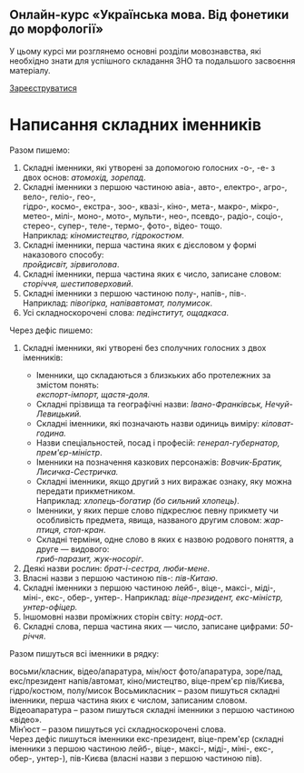 <div class="banner">
  <h2 class="course">Онлайн-курс «Українська мова. Від фонетики до морфології»</h2>
  <p class="course-description">
     У цьому курсі ми розглянемо основні розділи мовознавства, які необхідно знати для успішного складання ЗНО та подальшого засвоєння матеріалу.<br>
  </p>
    <div class="button-wrapper">
        <a class="registration-button" target="_blank" href="http://bit.ly/2zuYUGS">Зареєструватися</a>
    </div>   
</div>

# Написання складних iменникiв

<span class="p1">Разом пишемо:</span>


1. Складнi iменники, якi утворенi за допомогою голосних <span class="p1">-о-, -е-</span> з двох основ: <i>атомохiд, зорепад</i>.
2. Складнi iменники з першою частиною <span class="p1">авiа-, авто-, електро-, агро-,
вело-, гелiо-, гео-,<br> гiдро-, космо-, екстра-, зоо-, квазi-, кiно-, мета-,
макро-, мiкро-, метео-, мiлi-, мoнo-, мото-, мульти-, нео-, псевдо-,
радiо-, соцiо-, стерео-, супер-, теле-, термо-, фото-, вiдео-</span> тощо.<br>
Наприклад: <i>кiномистецтво, гiдрокостюм</i>.
3. Складнi iменники, перша частина яких є дiєсловом у формi наказового способу:<br><i>пройдисвiт, зiрвиголова</i>.
4. Складнi iменники, перша частина яких є число, записане словом: <i>сторiччя, шестиповерховий</i>.
5. Складнi iменники з першою частиною <span class="p1">полу-, напiв-, пiв-</span>. <br>
Наприклад: <i>пiвогiрка, напiвавтомат, полумисок</i>.
6. Усi складноскороченi слова: <i>педiнститут, ощадкаса</i>.


<span class="p1">Через дефiс пишемо:</span>
<ol>
<li>Складнi iменники, якi утворенi без сполучних голосних з двох iменникiв:</li>
    <ul>
            <li> Iменники, що складаються з близкьких або протележних за змiстом понять:<br><i>експорт-iмпорт, щастя-доля.</i></li>
        <li> Складнi прiзвища та географiчнi назви: <i>Iвано-Франкiвськ, Нечуй-Левицький.</i></li>
        <li> Складнi iменники, якi позначають назви одиниць вимiру: <i>кiловат-година.</i></li>
        <li> Назви спецiальностей, посад i професiй: <i>генерал-губернатор, прем'єр-мiнiстр</i>.</li>
        <li> Iменники на позначення казкових персонажiв: <i>Вовчик-Братик, Лисичка-Сестричка.</i></li>
        <li> Складнi iменники, якщо другий з них виражає ознаку, яку можна передати прикметником.
        <br> Наприклад: <i>хлопець-богатир (бо сильний хлопець)</i>.</li>
        <li> Iменники, у яких перше слово пiдкреслює певну прикмету чи особливiсть предмета, явища, названого другим словом: <i>жар-птиця, стоп-кран</i>.</li>
        <li>Складнi термiни, одне слово в яких є назвою родового поняття, а друге — видового:<br><i>гриб-паразит, жук-носорiг</i>.</li>
    </ul>
    <li>Деякi назви рослин: <i>брат-i-сестра, люби-мене</i>.</li>
  <li>  Власнi назви з першою частиною <span class="p1">пiв-</span>: <i>пiв-Китаю</i>.</li>
<li> Складнi iменники з першою частиною <span class="p1">лейб-, вiце-, максi-, мiдi-,
мiнi-, екс-, обер-, унтер-</span>. Наприклад: <i>вiце-президент, екс-мiнiстр,
унтер-офiцер.</i></li>
<li> Iншомовнi назви промiжних сторiн свiту: <i>норд-ост</i>.</li>
<li> Складнi слова, перша частина яких — число, записане цифрами: <i>50-рiччя</i>.</li>
</ol>


<quiz> 
    <question>
       <p>Разом пишуться всі іменники в рядку:</p>
           <answer correct>восьми/класник, відео/апаратура, мін/юст</answer>
           <answer>фото/апаратура, зоре/пад, екс/президент</answer>
           <answer>напів/автомат, кіно/мистецтво, віце-прем'єр</answer>
           <answer>пів/Києва, гідро/костюм, полу/мисок</answer>
      <explanation>
Восьмикласник – разом пишуться складні іменники, перша частина яких є числом, записаним словом.<br>
Відеоапаратура – разом пишуться складні іменники з першою частиною «відео».<br>
Мін’юст – разом пишуться усі складноскорочені слова.<br>
Через дефіс пишуться іменники екс-президент, віце-прем'єр (складні іменники з першою частиною <span class="p1">лейб-, віце-, максі-, міді-, міні-, екс-, обер-, унтер-</span>), пів-Києва (власні назви з першою частиною <span class="p1">пів</span>). 
</explanation>
    </question>
</quiz>